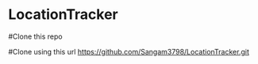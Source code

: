 # LocationTracker
#Clone this repo

#Clone using this url https://github.com/Sangam3798/LocationTracker.git
